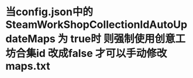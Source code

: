 # 当config.json中的 SteamWorkShopCollectionIdAutoUpdateMaps 为 true时 则强制使用创意工坊合集id 改成false 才可以手动修改maps.txt
